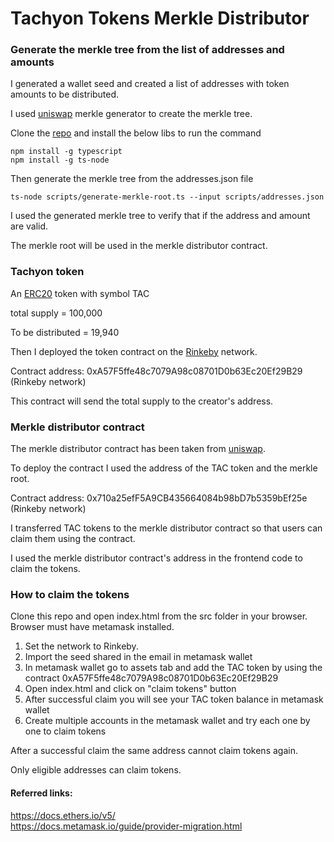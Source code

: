 # Tachyon Tokens Merkle Distributor


### Generate the merkle tree from the list of addresses and amounts

I generated a wallet seed and created a list of addresses with token amounts to be distributed.

I used [uniswap](https://github.com/Uniswap/merkle-distributor/blob/master/scripts/generate-merkle-root.ts) merkle generator to create the merkle tree.

Clone the [repo](https://github.com/Uniswap/merkle-distributor) and install the below libs to run the command
```shell
npm install -g typescript
npm install -g ts-node
```

Then generate the merkle tree from the addresses.json file

```shell
ts-node scripts/generate-merkle-root.ts --input scripts/addresses.json
```

I used the generated merkle tree to verify that if the address and amount are valid.

The merkle root will be used in the merkle distributor contract.

### Tachyon token

An [ERC20](https://github.com/OpenZeppelin/openzeppelin-contracts/blob/95e54173e9473fbee19bd173c751febad7062fc9/contracts/token/ERC20/ERC20.sol) token with symbol TAC

total supply = 100,000

To be distributed = 19,940

Then I deployed the token contract on the [Rinkeby](https://rinkeby.etherscan.io/) network.

Contract address: 0xA57F5ffe48c7079A98c08701D0b63Ec20Ef29B29 (Rinkeby network)

This contract will send the total supply to the creator's address.

### Merkle distributor contract

The merkle distributor contract has been taken from [uniswap](https://github.com/Uniswap/merkle-distributor/blob/master/contracts/MerkleDistributor.sol).

To deploy the contract I used the address of the TAC token and the merkle root.

Contract address: 0x710a25efF5A9CB435664084b98bD7b5359bEf25e (Rinkeby network)

I transferred TAC tokens to the merkle distributor contract so that users can claim them using the contract.

I used the merkle distributor contract's address in the frontend code to claim the tokens.

### How to claim the tokens

Clone this repo and open index.html from the src folder in your browser. Browser must have metamask installed.

1. Set the network to Rinkeby.
2. Import the seed shared in the email in metamask wallet
3. In metamask wallet go to assets tab and add the TAC token by using the contract 0xA57F5ffe48c7079A98c08701D0b63Ec20Ef29B29
4. Open index.html and click on "claim tokens" button
5. After successful claim you will see your TAC token balance in metamask wallet
6. Create multiple accounts in the metamask wallet and try each one by one to claim tokens


After a successful claim the same address cannot claim tokens again.

Only eligible addresses can claim tokens.


#### Referred links:
https://docs.ethers.io/v5/  
https://docs.metamask.io/guide/provider-migration.html